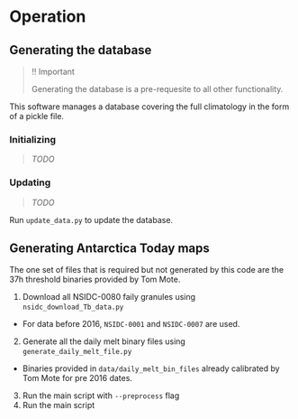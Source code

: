 # Operation

## Generating the database

> ‼️ Important
>
> Generating the database is a pre-requesite to all other functionality.

This software manages a database covering the full climatology in the form of a pickle
file.


### Initializing

> _TODO_


### Updating

> _TODO_

Run `update_data.py` to update the database.



## Generating Antarctica Today maps

The one set of files that is required but not generated by this code are the 37h
threshold binaries provided by Tom Mote.

1. Download all NSIDC-0080 faily granules using `nsidc_download_Tb_data.py`
  * For data before 2016, `NSIDC-0001` and `NSIDC-0007` are used.
2. Generate all the daily melt binary files using `generate_daily_melt_file.py`
  * Binaries provided in `data/daily_melt_bin_files` already calibrated by Tom Mote for
    pre 2016 dates.
3. Run the main script with `--preprocess` flag
4. Run the main script
